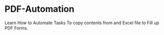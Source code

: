 # PDF-Automation
Learn How to Automate Tasks To copy contents from and Excel file to Fill up PDF Forms.
